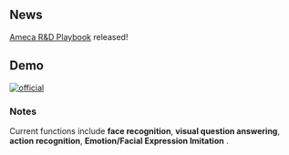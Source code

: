 ## News
[Ameca R&D Playbook](./DEBUG/Ameca%20R&D%20Playbook.md) released!


## Demo
[![official](https://github.com/user-attachments/assets/5445ae81-7126-4d95-b45b-084012bcf6d4)](https://www.youtube.com/watch?v=OUDPcn_7pts&t=2s) 

<!---[![official](https://github.com/lipzh5/Ameca.github.io/assets/19634813/69bb3dc9-2145-4cf2-94dc-0a7ebc40e7d4)](https://www.youtube.com/watch?v=OUDPcn_7pts&t=2s)-->

### Notes
Current functions include **face recognition**, **visual question answering**, **action recognition**, **Emotion/Facial Expression Imitation** .

